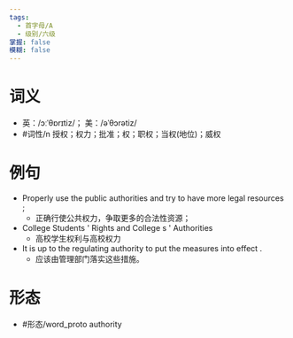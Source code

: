```yaml
---
tags:
  - 首字母/A
  - 级别/六级
掌握: false
模糊: false
---
```

# 词义
- 英：/ɔːˈθɒrɪtiz/； 美：/əˈθɔrətiz/
- #词性/n  授权；权力；批准；权；职权；当权(地位)；威权
# 例句
- Properly use the public authorities and try to have more legal resources ;
	- 正确行使公共权力，争取更多的合法性资源；
- College Students ' Rights and College s ' Authorities
	- 高校学生权利与高校权力
- It is up to the regulating authority to put the measures into effect .
	- 应该由管理部门落实这些措施。
# 形态
- #形态/word_proto authority
